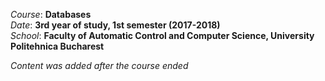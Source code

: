 *Course*: **Databases**\
*Date*:   **3rd year of study, 1st semester (2017-2018)**\
*School*: **Faculty of Automatic Control and Computer Science, University Politehnica Bucharest**

*Content was added after the course ended*
